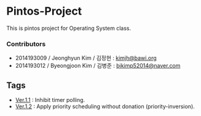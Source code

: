 # Pintos-Project
This is pintos project for Operating System class.

### Contributors
- 2014193009 / Jeonghyun Kim / 김정현 : kimjh@bawi.org  
- 2014193012 / Byeongjoon Kim / 김병준 : bjkimp52014@naver.com  

## Tags
- [Ver.1.1](../../tree/Ver.1.1) : Inhibit timer polling.  
- [Ver.1.2](../../tree/Ver.1.2) : Apply priority scheduling without donation (priority-inversion).  
